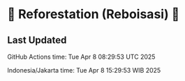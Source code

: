 
# 🌳 Reforestation (Reboisasi) 🌲

## Last Updated

GitHub Actions time: Tue Apr  8 08:29:53 UTC 2025

Indonesia/Jakarta time: Tue Apr  8 15:29:53 WIB 2025
